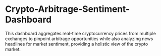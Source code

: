 # Crypto-Arbitrage-Sentiment-Dashboard
This dashboard aggregates real-time cryptocurrency prices from multiple exchanges to pinpoint arbitrage opportunities while also analyzing news headlines for market sentiment, providing a holistic view of the crypto market.

